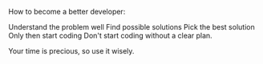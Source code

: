 How to become a better developer:

Understand the problem well
Find possible solutions
Pick the best solution
Only then start coding
Don't start coding without a clear plan.

Your time is precious, so use it wisely.
